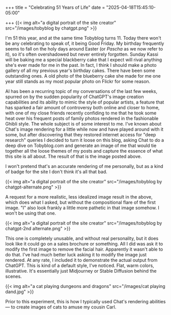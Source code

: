 +++
title      = "Celebrating 51 Years of Life"
date       = "2025-04-18T15:45:10-05:00"

+++
{{< img alt="a digital portrait of the site creator" src="/images/tobyblog by chatgpt.png" >}}

I'm 51 this year, and at the same time Tobyblog turns 11. Today there won't be any celebrating to speak of, it being Good Friday. My birthday frequently seems to fall on the holy days around Easter (or *Pascha* as we now refer to it), so it's often overshadowed but never entirely forgotten. Sunday Kassi will be baking me a special blackberry cake that I expect will rival anything she's ever made for me in the past. In fact, I think I should make a photo gallery of all my previous year's birthday cakes. There have been some outstanding ones. A old photo of the blueberry cake she made for me one year still stands as my most popular photo on Flickr for some reason.

AI has been a recurring topic of my conversations of the last few weeks, spurred on by the sudden popularity of ChatGPT's image creation capabilities and its ability to mimic the style of popular artists, a feature that has sparked a fair amount of controversy both online and closer to home, with one of my close friends recently confiding to me that he took some heat over his frequent posts of family photos rendered in the fashionable Ghibli style. The whole subject is of some interest to me. I've known about Chat's image rendering for a little while now and have played around with it some, but after discovering that they restored internet access for "deep research" queries I decided to turn it loose on this blog, asking Chat to do a deep dive on Tobyblog.com and generate an image of me that would tie together all the loose themes of my posts and capture the essence of what this site is all about. The result of that is the image posted above.

I won't pretend that's an accurate rendering of me personally, but as a kind of badge for the site I don't think it's all that bad.
<!--more-->

{{< img alt="a digital portrait of the site creator" src="/images/tobyblog by chatgpt-alternate.png" >}}

A request for a more realistic, less idealized image result in the above, which does what I asked, but without the compositional flare of the first image. "I" also look frankly a little more pathetic in that image somehow. I won't be using that one.

{{< img alt="a digital portrait of the site creator" src="/images/tobyblog by chatgpt-2nd alternate.png" >}}

This one is completely unusable, and without real personality, but it does look like it could go on a sales brochure or something. All I did was ask it to modify the first image to remove the facial hair. Apparently it wasn't able to do that. I've had much better luck asking it to modify the image just rendered. At any rate, I included it to demonstrate the actual output from ChatGPT. This is kind of a default style, I've noticed. Flat, warm colors, illustrative. It's essentially just Midjourney or Stable Diffusion behind the scenes. 

{{< img alt="a cat playing dungeons and dragons" src="/images/cat playing dand.jpg" >}}

Prior to this experiment, this is how I typically used Chat's rendering abilities — to create images of cats to amuse my cousin Carl.